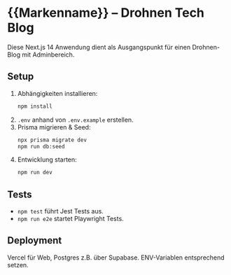 # {{Markenname}} – Drohnen Tech Blog

Diese Next.js 14 Anwendung dient als Ausgangspunkt für einen Drohnen-Blog mit Adminbereich.

## Setup

1. Abhängigkeiten installieren:
   ```bash
   npm install
   ```
2. `.env` anhand von `.env.example` erstellen.
3. Prisma migrieren & Seed:
   ```bash
   npx prisma migrate dev
   npm run db:seed
   ```
4. Entwicklung starten:
   ```bash
   npm run dev
   ```

## Tests

- `npm test` führt Jest Tests aus.
- `npm run e2e` startet Playwright Tests.

## Deployment

Vercel für Web, Postgres z.B. über Supabase. ENV-Variablen entsprechend setzen.
